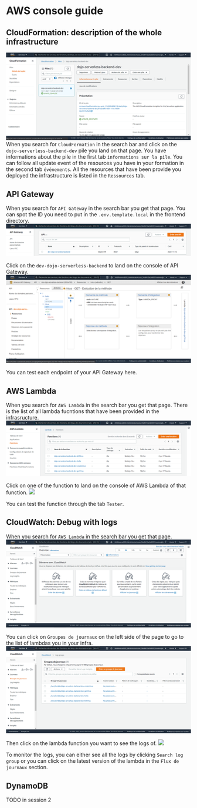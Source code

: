 # AWS console guide

## CloudFormation: description of the whole infrastructure
![](./assets/CloudFormation_console_page.png)
When you search for `CloudFormation` in the search bar and click on the `dojo-serverless-backend-dev` pile you land on that page.
You have informations about the pile in the first tab `informations sur la pile`.
You can follow all update event of the resources you have in your formation in the second tab `événements`.
All the resources that have been provide you deployed the infrastructure is listed in the `Ressources` tab.

## API Gateway
When you search for `API Gateway` in the search bar you get that page. You can spot the ID you need to put in the `.env.template.local` in the frontend directory.
![](./assets/APIGateway_landing_page.png)

Click on the `dev-dojo-serverless-backend` to land on the console of API Gateway.
![](./assets/APIGateway_console_page.png)

You can test each endpoint of your API Gateway here.

## AWS Lambda
When you search for `AWS Lambda` in the search bar you get that page. There is the list of all lambda fucntions that have been provided in the infrasructure.
![](./assets/AWSLambda_landing_page.png)

Click on one of the function to land on the console of AWS Lambda of that function.
![](./assets/AWSLambda_console_page.png)

You can test the function through the tab `Tester`.


## CloudWatch: Debug with logs
When you search for `AWS Lambda` in the search bar you get that page.
![](./assets/CloudWatch_landing_page.png)

You can click on `Groupes de journaux` on the left side of the page to go to the list of lambdas you in your infra.
![](./assets/CloudWatch_list_page.png)

Then click on the lambda function you want to see the logs of.
![](./assets/CloudWatch_function_page.png)

To monitor the logs, you can either see all the logs by clicking `Search log group` or you can click on the latest version of the lambda in the `Flux de journaux` section.

## DynamoDB
TODO in session 2
